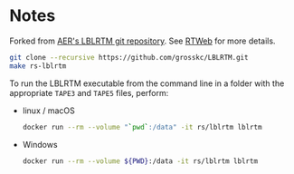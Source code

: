 # Notes

Forked from [AER's LBLRTM git repository](https://github.com/AER-RC/LBLRTM). See [RTWeb](http://rtweb.aer.com) for more details.

```bash
git clone --recursive https://github.com/grosskc/LBLRTM.git
make rs-lblrtm
```

To run the LBLRTM executable from the command line in a folder with the appropriate `TAPE3` and `TAPE5` files, perform:

* linux / macOS

   ```bash
   docker run --rm --volume "`pwd`:/data" -it rs/lblrtm lblrtm
   ```

* Windows

   ```bash
   docker run --rm --volume ${PWD}:/data -it rs/lblrtm lblrtm
   ```
